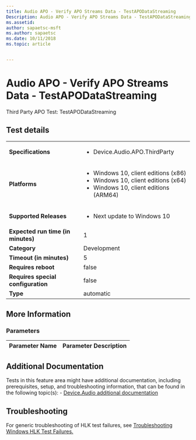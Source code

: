 ```yaml
---
title: Audio APO - Verify APO Streams Data - TestAPODataStreaming
Description: Audio APO - Verify APO Streams Data - TestAPODataStreaming
ms.assetid: 
author: sapaetsc-msft
ms.author: sapaetsc
ms.date: 10/11/2018
ms.topic: article


---
```


# Audio APO - Verify APO Streams Data - TestAPODataStreaming

Third Party APO Test: TestAPODataStreaming

## Test details
|||
|---|---|
| **Specifications**  | <ul><li>Device.Audio.APO.ThirdParty</li></ul> |  
| **Platforms**   | <ul><li>Windows 10, client editions (x86)</li><li>Windows 10, client editions (x64)</li><li>Windows 10, client editions (ARM64)</li></ul> |
| **Supported Releases** | <ul><li>Next update to Windows 10</li></ul> |
|**Expected run time (in minutes)**| 1 |
|**Category**| Development |
|**Timeout (in minutes)**| 5 |
|**Requires reboot**| false |
|**Requires special configuration**| false |
|**Type**| automatic |

## More Information
### Parameters
| Parameter Name | Parameter Description |
| --- | --- |


## Additional Documentation
Tests in this feature area might have additional documentation, including prerequisites, setup, and troubleshooting information, that can be found in the following topic(s): - [Device.Audio additional documentation](device-audio-additional-documentation.md)



## Troubleshooting
For generic troubleshooting of HLK test failures, see [Troubleshooting Windows HLK Test Failures.](..\user\troubleshooting-windows-hlk-test-failures.md)